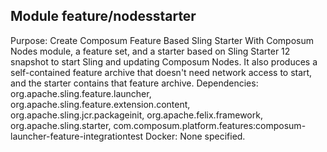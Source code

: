 ## Module feature/nodesstarter
Purpose: Create Composum Feature Based Sling Starter With Composum Nodes module, a feature set, and a starter based on Sling Starter 12 snapshot to start Sling and updating Composum Nodes. It also produces a self-contained feature archive that doesn't need network access to start, and the starter contains that feature archive.
Dependencies: org.apache.sling.feature.launcher, org.apache.sling.feature.extension.content, org.apache.sling.jcr.packageinit, org.apache.felix.framework, org.apache.sling.starter, com.composum.platform.features:composum-launcher-feature-integrationtest
Docker: None specified.
